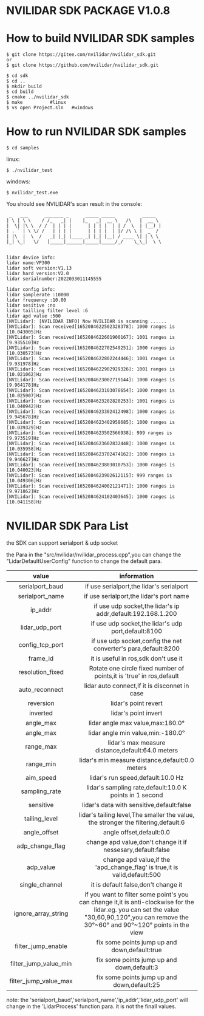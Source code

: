NVILIDAR SDK PACKAGE V1.0.8
=====================================================================

How to build NVILIDAR SDK samples
=====================================================================
    $ git clone https://gitee.com/nvilidar/nvilidar_sdk.git       
	or
	$ git clone https://github.com/nvilidar/nvilidar_sdk.git

    $ cd sdk
    $ cd ..
    $ mkdir build
    $ cd build
    $ cmake ../nvilidar_sdk
    $ make			#linux
    $ vs open Project.sln	#windows
    
How to run NVILIDAR SDK samples
=====================================================================
    $ cd samples

linux:

	$ ./nvilidar_test

windows:

	$ nvilidar_test.exe

You should see NVILIDAR's scan result in the console:

     _   ___      _______ _      _____ _____          _____ 
	| \ | \ \    / /_   _| |    |_   _|  __ \   /\   |  __ \
	|  \| |\ \  / /  | | | |      | | | |  | | /  \  | |__) |
	| . ` | \ \/ /   | | | |      | | | |  | |/ /\ \ |  _  / 
	| |\  |  \  /   _| |_| |____ _| |_| |__| / ____ \| | \ \
	|_| \_|   \/   |_____|______|_____|_____/_/    \_\_|  \ \


	lidar device info:
	lidar name:VP300
	lidar soft version:V1.13
	lidar hard version:V2.0
	lidar serialnumber:2022033011145555

	lidar config info:
	lidar samplerate :10000
	lidar frequency :10.00
	lidar sesitive :no
	lidar tailling filter level :6
	lidar apd value :500
	[NVILidar]: [NVILIDAR INFO] Now NVILIDAR is scanning ......
	[NVILidar]: Scan received[1652084622502328378]: 1000 ranges is [10.043005]Hz
	[NVILidar]: Scan received[1652084622601900167]: 1001 ranges is [9.935510]Hz
	[NVILidar]: Scan received[1652084622702549251]: 1000 ranges is [10.030573]Hz
	[NVILidar]: Scan received[1652084622802244446]: 1001 ranges is [9.931978]Hz
	[NVILidar]: Scan received[1652084622902929326]: 1001 ranges is [10.021062]Hz
	[NVILidar]: Scan received[1652084623002719144]: 1000 ranges is [9.964178]Hz
	[NVILidar]: Scan received[1652084623103078654]: 1000 ranges is [10.025907]Hz
	[NVILidar]: Scan received[1652084623202820253]: 1001 ranges is [10.040942]Hz
	[NVILidar]: Scan received[1652084623302412498]: 1000 ranges is [9.945678]Hz
	[NVILidar]: Scan received[1652084623402958685]: 1000 ranges is [10.039329]Hz
	[NVILidar]: Scan received[1652084623502566938]: 999 ranges is [9.973519]Hz
	[NVILidar]: Scan received[1652084623602832448]: 1000 ranges is [10.035958]Hz
	[NVILidar]: Scan received[1652084623702474162]: 1000 ranges is [9.946627]Hz
	[NVILidar]: Scan received[1652084623803010753]: 1000 ranges is [10.040023]Hz
	[NVILidar]: Scan received[1652084623902612115]: 999 ranges is [10.049306]Hz
	[NVILidar]: Scan received[1652084624002121471]: 1000 ranges is [9.971862]Hz
	[NVILidar]: Scan received[1652084624102403645]: 1000 ranges is [10.041158]Hz


NVILIDAR SDK Para List
=====================================================================
the SDK can support serialport & udp socket

the Para in the "src/nvilidar/nvilidar_process.cpp",you can change the "LidarDefaultUserConfig" function to change the default para.

|  value   |  information  |
|  :----:    | :----:  |
| serialport_baud  | if use serialport,the lidar's serialport |
| serialport_name  | if use serialport,the lidar's port name |
| ip_addr  | if use udp socket,the lidar's ip addr,default:192.168.1.200 |
| lidar_udp_port  | if use udp socket,the lidar's udp port,default:8100 |
| config_tcp_port  | if use udp socket,config the net converter's para,default:8200 |
| frame_id  | it is useful in ros,sdk don't use it |
| resolution_fixed  | Rotate one circle fixed number of points,it is 'true' in ros,default |
| auto_reconnect  | lidar auto connect,if it is disconnet in case |
| reversion  | lidar's point revert|
| inverted  | lidar's point invert|
| angle_max  | lidar angle max value,max:180.0°|
| angle_max  | lidar angle min value,min:-180.0°|
| range_max  | lidar's max measure distance,default:64.0 meters|
| range_min  | lidar's min measure distance,default:0.0 meters|
| aim_speed  | lidar's run speed,default:10.0 Hz|
| sampling_rate  | lidar's sampling rate,default:10.0 K points in 1 second|
| sensitive  | lidar's data with sensitive,default:false|
| tailing_level  | lidar's tailing level,The smaller the value, the stronger the filtering,default:6|
| angle_offset  | angle offset,default:0.0|
| adp_change_flag  | change apd value,don't change it if nessesary,default:false|
| adp_value  | change apd value,if the 'apd_change_flag' is true,it is valid,default:500|
| single_channel  | it is default false,don't change it|
| ignore_array_string  | if you want to filter some point's you can change it,it is anti-clockwise for the lidar.eg. you can set the value "30,60,90,120",you can remove the 30°~60° and 90°~120° points in the view|
| filter_jump_enable| fix some points jump up and down,default:true|
| filter_jump_value_min| fix some points jump up and down,default:3|
| filter_jump_value_max| fix some points jump up and down,default:25|


note: the 'serialport_baud','serialport_name','ip_addr','lidar_udp_port' will change in the 'LidarProcess' function para. it is not the finall values.